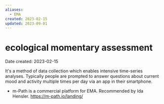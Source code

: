 ```yaml
---
aliases:
  - EMA
created: 2023-02-15
updated: 2023-09-01
---
```


# ecological momentary assessment
Date created: 2023-02-15

It's a method of data collection which enables intensive time-series analyses. Typically people are prompted to answer questions about current mood and activity multiple times per day via an app in their smartphone.

- m-Path is a commercial platform for EMA. Recommended by Ida Hensler. https://m-path.io/landing/
